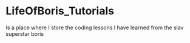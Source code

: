 # LifeOfBoris_Tutorials
 Is a place where I store the coding lessons I have learned from the slav superstar boris
